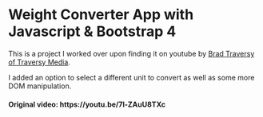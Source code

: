 # Weight Converter App with Javascript & Bootstrap 4

This is a project I worked over upon finding it on youtube by <a href="https://www.youtube.com/channel/UC29ju8bIPH5as8OGnQzwJyA" target="_blank">Brad Traversy of Traversy Media</a>.
<p>I added an option to select a different unit to convert as well as some more DOM manipulation.<p>
<h4>Original video:  https://youtu.be/7l-ZAuU8TXc</h4>
